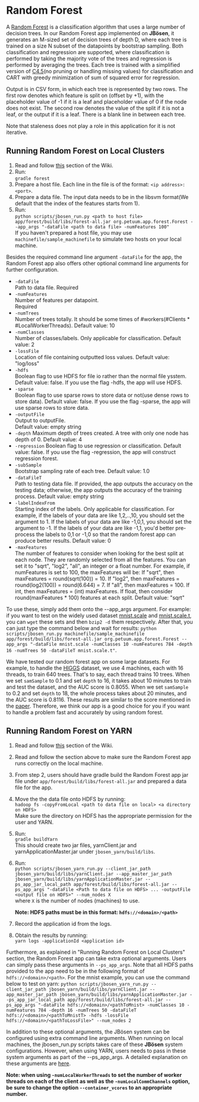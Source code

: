 # Random Forest
A [Random Forest] is a classification algorithm that uses a large number of decision trees. In our Random Forest app implemented on **JBösen**, it generates an M-sized set of decision trees of depth D, where each tree is trained on a size N subset of the datapoints by bootstrap sampling. Both classification and regression are supported, where classification is performed by taking the majority vote of the trees and regression is performed by averaging the trees. Each tree is trained with a simplified version of [C4.5](http://en.wikipedia.org/wiki/C4.5_algorithm)(no pruning or handling missing values) for classification and CART with greedy minimization of sum of squared error for regression.

Output is in CSV form, in which each tree is represented by two rows. The first row denotes which feature is split on (offset by +1), with the placeholder value of -1 if it is a leaf and placeholder value of 0 if the node does not exist. The second row denotes the value of the split if it is not a leaf, or the output if it is a leaf. There is a blank line in between each tree.

Note that staleness does not play a role in this application for it is not iterative.

## Running Random Forest on Local Clusters

1. Read and follow [this](http://docs.petuum.com/projects/petuum-jbosen/en/latest/building.html) section of the Wiki. 
2. Run:  
    `gradle forest`
3. Prepare a host file. Each line in the file is of the format: `<ip address>:<port>`.
4. Prepare a data file.
    The input data needs to be in the libsvm format(We default that the index of the features starts from 1).
5. Run:  
    `python scripts/jbosen_run.py <path to host file> app/forest/build/libs/forest-all.jar org.petuum.app.forest.Forest --app_args "-dataFile <path to data file> -numFeatures 100"`  
    If you haven't prepared a host file, you may use `machinefile/sample_machinefile` to simulate two hosts on your local machine.


Besides the required command line argument `-dataFile` for the app, the Random Forest app also offers other optional command line arguments for further configuration.

* `-dataFile`  
    Path to data file.
    Required
* `-numFeatures`  
    Number of features per datapoint.  
    Required
* `-numTrees`  
    Number of trees totally. It should be some times of #workers(#Clients * #LocalWorkerThreads).
    Default value: 10
* `-numClasses`  
    Number of classes/labels. Only applicable for classification.
    Default value: 2  
* `-lossFile`  
    Location of file containing outputted loss values.
    Default value: "log/loss"  
* `-hdfs`  
    Boolean flag to use HDFS for file io rather than the normal file ysstem.  
    Default value: false. If you use the flag -hdfs, the app will use HDFS.
* `-sparse`  
    Boolean flag to use sparse rows to store data or not(use dense rows to store data).
    Default value: false. If you use the flag -sparse, the app will use sparse rows to store data.
* `-outputFile`  
    Output to outputFile.  
    Default value: empty string
* `-depth`
    Maximum depth of trees created. A tree with only one node has depth of 0.
    Default value: 4
* `-regression`
    Boolean flag to use regression or classification.
    Default value: false. If you use the flag -regression, the app will construct regression forest. 
* `-subSample`  
    Bootstrap sampling rate of each tree.
    Default value: 1.0
* `-dataFileT`  
    Path to testing data file. If provided, the app outputs the accuracy on the testing data; otherwise, the app outputs the accuracy of the training process.
    Default value: empty string
* `-labelIndexFrom`  
    Starting index of the labels. Only applicable for classification. For example, if the labels of your data are like 1,2,..,10, you should set the argument to 1. If the labels of your data are like -1,0,1, you should set the argument to -1. If the labels of your data are like -1,1, you'd better pre-process the labels to 0,1 or -1,0 so that the random forest app can produce better results.
    Default value: 0
* `-maxFeatures`  
    The number of features to consider when looking for the best split at each node. They are randomly selected from all the features. You can set it to "sqrt", "log2", "all", an integer or a float number. For example, if numFeatures is set to 100, the maxFeatures will be: 
    If "sqrt", then maxFeatures = round(sqrt(100)) = 10.
    If "log2", then maxFeatures = round(log2(100)) = round(6.644) = 7.
    If "all", then maxFeatures = 100.
    If int, then maxFeatures = (int) maxFeatures.
    If float, then consider round(maxFeatures * 100) features at each split.
    Default value: "sqrt"

To use these, simply add them onto the --app_args argument. For example: if you want to test on the widely used dataset [mnist.scale](https://www.csie.ntu.edu.tw/~cjlin/libsvmtools/datasets/multiclass/mnist.scale.bz2) and [mnist.scale.t](https://www.csie.ntu.edu.tw/~cjlin/libsvmtools/datasets/multiclass/mnist.scale.t.bz2), you can `wget` these sets and then `bzip2 -d` them respectively. After that, you can just type the command below and wait for results:
`python scripts/jbosen_run.py machinefile/sample_machinefile app/forest/build/libs/forest-all.jar org.petuum.app.forest.Forest --app_args "-dataFile mnist.scale -numClasses 10 -numFeatures 784 -depth 16 -numTrees 50 -dataFileT mnist.scale.t"`.

We have tested our random forest app on some large datasets. For example, to handle the [HIGGS](https://www.csie.ntu.edu.tw/~cjlin/libsvmtools/datasets/binary/HIGGS.bz2) dataset, we use 4 machines, each with 16 threads, to train 640 trees. That's to say, each thread trains 10 trees. When we set `samSample` to 0.1 and set `depth` to 16, it takes about 10 minutes to train and test the dataset, and the AUC score is 0.8055. When we set `samSample` to 0.2 and set `depth` to 18, the whole process takes about 20 minutes, and the AUC score is 0.8116. These results are similar to the score mentioned in the [paper](https://arxiv.org/pdf/1402.4735v2.pdf). Therefore, we think our app is a good choice for you if you want to handle a problem fast and accurately by using random forest.

## Running Random Forest on YARN

1. Read and follow [this](http://docs.petuum.com/projects/petuum-jbosen/en/latest/building.html) section of the Wiki.
2. Read and follow the section above to make sure the Random Forest app runs correctly on the local machine.
3. From step 2, users should have gradle build the Random Forest app jar file under `app/forest/build/libs/forest-all.jar` and prepared a data file for the app.
4. Move the the data file onto HDFS by running:  
`hadoop fs -copyFromLocal <path to data file on local> <a directory on HDFS>`  
Make sure the directory on HDFS has the appropriate permission for the user and YARN. 
5. Run:  
    `gradle buildYarn`   
    This should create two jar files, yarnClient.jar and yarnApplicationMaster.jar under `jbosen_yarn/build/libs`.
6. Run:  
    `python scripts/jbosen_yarn_run.py --client_jar_path jbosen_yarn/build/libs/yarnClient.jar --app_master_jar_path jbosen_yarn/build/libs/yarnApplicationMaster.jar --ps_app_jar_local_path app/forest/build/libs/forest-all.jar --ps_app_args "-dataFile <Path to data file on HDFS> ... -outputFile <output file on HDFS>" --num_nodes X`  
    where `X` is the number of nodes (machines) to use.

    **Note: HDFS paths must be in this format: `hdfs://<domain>/<path>`**

7. Record the application id from the logs.

8. Obtain the results by running:  
    `yarn logs -applicationId <application id>`

Furthermore, as explained in "Running Random Forest on Local Clusters" section, the Random Forest app can take extra optional arguments. Users can simply pass these arguments in `--ps_app_args`. Note that all HDFS paths provided to the app need to be in the following format of `hdfs://<domain>/<path>`. For the mnist example, you can use the command below to test on yarn:
`python scripts/jbosen_yarn_run.py --client_jar_path jbosen_yarn/build/libs/yarnClient.jar --app_master_jar_path jbosen_yarn/build/libs/yarnApplicationMaster.jar --ps_app_jar_local_path app/forest/build/libs/forest-all.jar --ps_app_args "-dataFile hdfs://<domain>/<pathToMnist> -numClasses 10 -numFeatures 784 -depth 16 -numTrees 50 -dataFileT hdfs://<domain>/<pathToMnistT> -hdfs -lossFile hdfs://<domain>/<pathToLossFile>" --num_nodes 2`

In addition to these optional arguments, the JBösen system can be configured using extra command line arguments.  When running on local machines, the jbosen_run.py scripts takes care of these **JBösen** system configurations. However, when using YARN, users needs to pass in these system arguments as part of the --ps_app_args. A detailed explanation on these arguments are [here](http://docs.petuum.com/projects/petuum-jbosen/en/latest/cmdline-args.html).

**Note: when using `-numLocalWorkerThreads` to set the number of worker threads on each of the client as well as the `-numLocalCommChannels` option, be sure to change the option `--container_vcores` to an appropriate number.**
    
[Random Forest]: http://www.stat.berkeley.edu/~breiman/RandomForests/cc_home.htm
